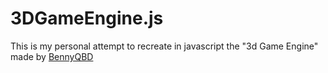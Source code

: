 3DGameEngine.js
===============

This is my personal attempt to recreate in javascript the
"3d Game Engine" made by  [BennyQBD](https://github.com/BennyQBD/3DGameEngine)
